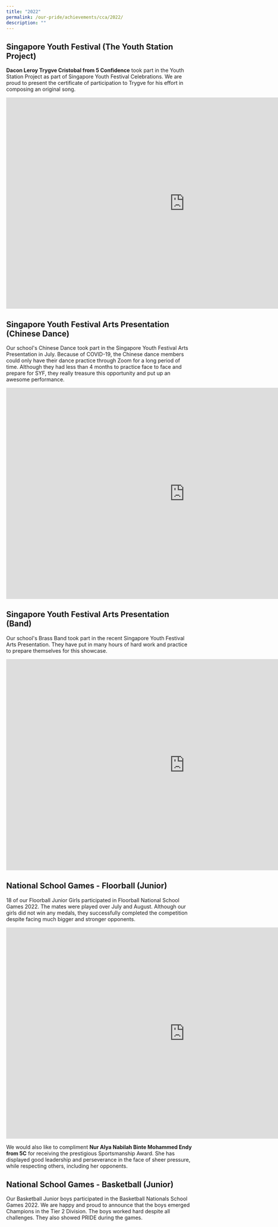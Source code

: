 ```yaml
---
title: "2022"
permalink: /our-pride/achievements/cca/2022/
description: ""
---
```

Singapore Youth Festival (The Youth Station Project)
----------------------------------------------------

**Dacon Leroy Trygve Cristobal from 5 Confidence**&nbsp;took part in the Youth Station Project as part of Singapore Youth Festival Celebrations. We are proud to present the certificate of participation to Trygve for his effort in composing an original song.

<iframe src="https://docs.google.com/presentation/d/e/2PACX-1vQhK2l-IzS7KUcdQ8VYKCxlplRUpmy_QSL1iA3Z4O_obqMN5I-HFfL6wOBIvSrgO8obo26CJLkk6C26/embed?start=false&amp;loop=false&amp;delayms=3000" frameborder="0" width="960" height="569" allowfullscreen="true"></iframe>

Singapore Youth Festival Arts Presentation (Chinese Dance)
----------------------------------------------------------

Our school's Chinese Dance took part in the Singapore Youth Festival Arts Presentation in July. Because of COVID-19, the Chinese dance members could only have their dance practice through Zoom for a long period of time. Although they had less than 4 months to practice face to face and prepare for SYF, they really treasure this opportunity and put up an awesome performance.

<iframe allowfullscreen="true" height="569" width="960" frameborder="0" src="https://docs.google.com/presentation/d/e/2PACX-1vSWzSlVQDR1fMr6WKAxOrrRq7yr1jiENOyBzcNicBq9SQwJZNrGP8y4lkP_4ZUJJwMWAF5VztDA8fOm/embed?start=false&amp;loop=false&amp;delayms=3000"></iframe>

Singapore Youth Festival Arts Presentation (Band)
-------------------------------------------------

Our school's Brass Band took part in the recent Singapore Youth Festival Arts Presentation. They have put in many hours of hard work and practice to prepare themselves for this showcase.

<iframe src="https://docs.google.com/presentation/d/e/2PACX-1vSBA-s3284GqC2WTe38cb1us_LNy_TkpPph2qnPL2IFCp6OHYnTu3rX5SSNUTWdIHK6SGWh3xAkmQf4/embed?start=false&amp;loop=false&amp;delayms=3000" frameborder="0" width="960" height="569" allowfullscreen="true"></iframe>

National School Games - Floorball (Junior)
------------------------------------------

18 of our Floorball Junior Girls participated in Floorball National School Games 2022. The mates were played over July and August. Although our girls did not win any medals, they successfully completed the competition despite facing much bigger and stronger opponents.

<iframe allowfullscreen="true" height="569" width="960" frameborder="0" src="https://docs.google.com/presentation/d/e/2PACX-1vQtenC3aKsi2jazWBBsFI6yExUdjUbEjM_5OwQm8u2R5FhojKd6KP1qscH0vONt3AkwbW9Wf2x_xNlH/embed?start=false&amp;loop=false&amp;delayms=3000"></iframe>

We would also like to compliment&nbsp;**Nur Alya Nabilah Binte Mohammed Endy from 5C**&nbsp;for receiving the prestigious Sportsmanship Award. She has displayed good leadership and perseverance in the face of sheer pressure, while respecting others, including her opponents.  

National School Games - Basketball (Junior)
-------------------------------------------

Our Basketball Junior boys participated in the Basketball Nationals School Games 2022. We are happy and proud to announce that the boys emerged Champions in the Tier 2 Division. The boys worked hard despite all challenges. They also showed PRIDE during the games.
